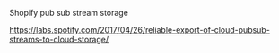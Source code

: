 Shopify pub sub stream storage

https://labs.spotify.com/2017/04/26/reliable-export-of-cloud-pubsub-streams-to-cloud-storage/
